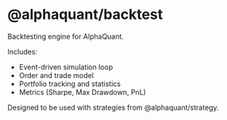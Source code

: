# @alphaquant/backtest

Backtesting engine for AlphaQuant.

Includes:

- Event-driven simulation loop
- Order and trade model
- Portfolio tracking and statistics
- Metrics (Sharpe, Max Drawdown, PnL)

Designed to be used with strategies from @alphaquant/strategy.
